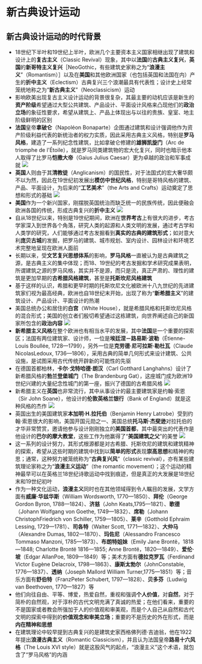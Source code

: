 # 新古典设计运动
## 新古典设计运动的时代背景
* 18世纪下半叶和19世纪上半叶，欧洲几个主要资本主义国家相继出现了建筑和设计上的**复古主义**（Classic Revival）现象，其中以**法国**的**古典主义复兴**，**英国**的**新哥特主义复兴**［NeoGothic，有些建筑史家称之为“**浪漫主义**”（Romantism）］以及在**美国**和其他欧洲国家（也包括英国和法国在内）产生的**折中主义**（Eclectism）古典复兴三个浪潮最具有代表性；设计史上经常笼统地称之为“**新古典主义**”（Neoclassicism）运动
* 影响欧美出现复古主义设计运动的背景很复杂，其最主要的动机应该是新生的**资产阶级**希望通过大型公共建筑、产品设计、平面设计风格来凸现他们的**政治立场**的象征性要求，希望从建筑上、产品上体现出与以往的贵族、皇室、地主阶级鲜明的区别
* **法国**皇帝**拿破仑**（Napoléon Bonaparte）企图通过建筑和设计强调他作为资产阶级利益代表的新统治者的权力实质，因此采用古典主义风格，特别是**罗马风格**，建造了一系列纪念性建筑，比如拿破仑修建的**雄狮凯旋门**（Arc de triomphe de l'Étoile），就是罗马同类建筑物的宏大化复兴，同时也暗示他本人取得了比罗马**恺撒大帝**（Gaius Julius Caesar）更为卓越的政治和军事成就
![](../images/凯旋门.jpg)
* **英国**人则由于其**清教徒**（Anglicanism）的国民性，对于法国式的宏大奢华颇不以为然，因此在19世纪初发展出**模仿中世纪风格**，特别是哥特风格的建筑、产品、平面设计，为后来的“**工艺美术**”（the Arts and Crafts）运动奠定了思想和形式的基础
![](../images/英国议会大厦.jpg)
* **美国**作为一个新兴国家，刚摆脱英国统治而缺乏统一的民族传统，因此便融会欧洲各国的传统，形成古典复兴的**折中主义**
![](../images/折衷主义.jpg)
* 自从18世纪以来，特别是19世纪期间，欧洲在**世界考古**上有很大的进步，考古学家深入到世界各个角落，研究人类的起源和人类文明的发展，通过考古学和人类学的研究，人们能够通过考古发掘看到**真实的古典的建筑形式**；如对意大利**庞贝古城**的发掘，把罗马的建筑、城市规划、室内设计、园林设计和环境艺术完整地呈现在欧洲人面前
* 长期以来，受**文艺复兴思想体系**的影响，**罗马风格**一直被认为是古典建筑之源，是古典主义的集中体现；而18、19世纪的考古发掘和学术研究成果表明，所谓建筑之源的罗马风格，其实并不是源，而只是流，真正严肃的、理性的建筑是更加早期的**古希腊风格建筑**，甚至是**托斯坎尼风格建筑**
* 基于这样的认识，希腊和更早时期的托斯坎尼文化被欧洲十八九世纪的先进建筑家们视为最高经典，欧洲也自18世纪末开始，出现了称为“**新希腊主义**”的建筑设计、产品设计、平面设计的热潮
* 美国总统办公和居住的**白宫**（White House），就是希腊风格和托斯坎尼风格的混合形式；美国的创立者们殷切希望通过这栋建筑，向世界阐述自己的新国家所包含的**政治内容**
![](../images/白宫.jpg)
* **新希腊主义风格**在整个欧洲也有相当水平的发展，其中**法国**是一个重要的探索区；法国有两位建筑家、设计师，一位是**埃廷涅－路易斯·波勒**（Étienne-Louis Boullée, 1728—1799），另外一位是**克劳德·尼可拉斯·勒杜瓦**（Claude NicolasLedoux, 1736—1806），采用古典的简单几何形式来设计建筑、公共设施，是试图采用古代传统开辟新的可能性的先驱
* 在德国首都柏林，**卡尔·戈特哈德·朗汉**（Carl Gotthard Langhahns）设计了新希腊风格的**勃兰登堡城门**（The Brandenburg Gat），这座城门成为欧洲19世纪兴建的大量纪念性城门的第一座，振兴了德国的古希腊风格
![](../images/勃兰登堡门.jpg)
* 新希腊主义在**英国**也非常流行，其中从事设计的最主要建筑家是约翰·索恩（Sir John Soane），他设计的**伦敦英格兰银行**（Bank of England）就是这种风格的杰作
![](../images/伦敦英格兰银行.jpg)
* 英国出生的美国建筑家**本加明·H.拉托伯**（Benjamin Henry Latrobe）受到约翰·索恩很大的影响，美国开国元勋之一、美国总统**托马斯·杰斐逊**对拉托伯的才华非常赞赏，邀请他参与设计刚刚独立的**美国首都**，其中最突出的代表作是他设计的**巴尔的摩大教堂**，这些工作为他赢得了“**美国建筑之父**”的美誉
![](../images/巴尔的摩大教堂.jpg)
* 这一系列的设计努力，其形式根源都是对古希腊、托斯坎尼的建筑和建筑精神的探索，希望从这些时期的建筑中找到以**简单的形式**表现**崇高思想**和精神的构思；通常，这种努力被笼统称为“**古典复兴风**”（classic revival），亦有某些建筑理论家称之为“**浪漫主义运动**”（the romantic movement）；这个运动的精神最早可以在英格兰18世纪诗歌运动中找到痕迹，但是真正的大发展是18世纪末和19世纪初叶
* 作为一种文化运动，**浪漫主义**同时也在其他领域得到令人瞩目的发展，文学方面有**威廉·华兹华斯**（William Wordsworth, 1770—1850）、**拜伦**（George Gordon Byron, 1788—1824）、**济慈**（John Keats,1795—1821）、**歌德**（Johann Wolfgang von Goethe, 1749—1832）、**席勒**（Johann ChristophFriedrich von Schiller, 1759—1805）、**莱辛**（Gotthold Ephraim Lessing, 1729—1781）、**司各特**（Walter Scott, 1771—1832）、**大仲马**（Alexandre Dumas, 1802—1870）、**玛佐尼**（Alessandro Francesco Tommaso Manzoni, 1785—1873）、**布朗特姐妹**（Emily Jane Brontë，1818—1848; Charlotte Brontë 1816—1855; Anne Brontë，1820—1849）、**爱伦·坡**（Edgar AllanPoe, 1809—1849）等；美术方面有**德拉克罗瓦**（Ferdinand Victor Eugène Delacroix, 1798—1863）、**康斯太勃尔**（JohnConstable, 1776—1837）、**透纳**（Joseph Mallord William Turner,1775—1851）等；音乐方面有**舒伯特**（FranzPeter Schubert, 1797—1828）、**贝多芬**（Ludwig van Beethoven, 1770—1827）等
* 他们向往自由、平等、博爱，热爱自然，重视和强调**个人价值**，对**自然**，对于简朴的自然观，对于淳朴的古代文明充满了真诚的热爱；在他们看来，重要的不是国家或者教会所强加于人的价值观和审美观，而是个人自己从自然和古代文明的探索中得到的**价值观念和审美立场**；重要的不是历史的外在形式，而是**内在精神和思想**
* 在建筑理论中较早提到古典复兴的是建筑史家西格佛列德·吉迪翁，他在1922年提出**浪漫古典主义**（Romantic Classicism），并且认为法国皇帝**路易十六风格**（The Louis XVI style）就是这股风气的起点，“浪漫主义”这个术语，就包含了“罗马风格”的内涵
